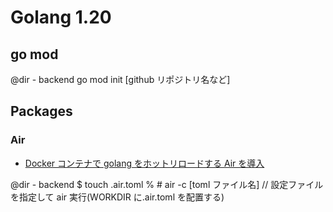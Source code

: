 # Golang 1.20

## go mod

@dir - backend
go mod init [github リポジトリ名など]

## Packages

### Air

- [Docker コンテナで golang をホットリロードする Air を導入](https://zenn.dev/ajapa/articles/bc399c7e4c0def)

@dir - backend
$ touch .air.toml
% # air -c [toml ファイル名] // 設定ファイルを指定して air 実行(WORKDIR に.air.toml を配置する)
